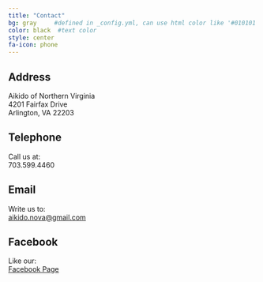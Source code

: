 ```yaml
---
title: "Contact"
bg: gray     #defined in _config.yml, can use html color like '#010101'
color: black  #text color
style: center
fa-icon: phone
---
```

<div class="container">
    <div class="row">
        <div class="col-md-3">
            <h2><i class="fa fa-map-marker"></i> Address</h2>
            <p>
            Aikido of Northern Virginia<br>
            4201 Fairfax Drive<br>
            Arlington, VA 22203<br>
            </p>
        </div>
        <div class="col-md-3">
            <h2><i class="fa fa-phone"></i> Telephone</h2>
            <p>
                Call us at:
                <br/>703.599.4460
            </p>
        </div>
        <div class="col-md-3">
            <h2><i class="fa fa-envelope-o"></i> Email</h2>
            <p>
                Write us to: 
                <br/><a href="mailto:aikido.nova@gmail.com">aikido.nova@gmail.com</a>
            </p>
        </div>
        <div class="col-md-3">
            <h2><i class="fa fa-facebook-official"></i> Facebook</h2>
            <p>
                Like our: 
                <br/><a href="http://facebook.com/AikidoNova">Facebook Page</a>
            </p>
        </div>
    </div>
</div>
